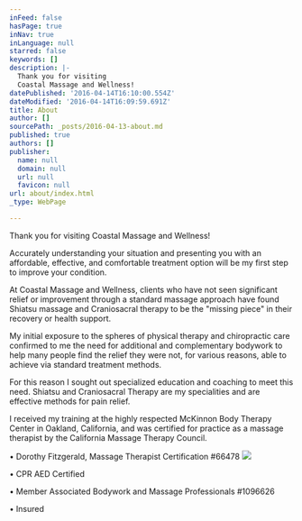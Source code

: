 ```yaml
---
inFeed: false
hasPage: true
inNav: true
inLanguage: null
starred: false
keywords: []
description: |-
  Thank you for visiting
  Coastal Massage and Wellness!
datePublished: '2016-04-14T16:10:00.554Z'
dateModified: '2016-04-14T16:09:59.691Z'
title: About
author: []
sourcePath: _posts/2016-04-13-about.md
published: true
authors: []
publisher:
  name: null
  domain: null
  url: null
  favicon: null
url: about/index.html
_type: WebPage

---
```

Thank you for visiting
Coastal Massage and Wellness!

Accurately understanding
your situation and presenting you with an affordable, effective, and
comfortable treatment option will be my first step to improve your condition.

At Coastal Massage and
Wellness, clients who have not seen significant relief or improvement through a
standard massage approach have found Shiatsu massage and Craniosacral therapy
to be the "missing piece" in their recovery or health support.

My initial exposure to
the spheres of physical therapy and chiropractic care confirmed to me the need
for additional and complementary bodywork to help many people find the relief
they were not, for various reasons, able to achieve via standard treatment
methods.

For this reason I sought
out specialized education and coaching to meet this need. Shiatsu and Craniosacral Therapy are my specialities and are effective methods for pain relief.

I received my training
at the highly respected McKinnon Body Therapy Center in Oakland, California,
and was certified for practice as a massage therapist by the California
Massage Therapy Council.

• Dorothy Fitzgerald,
Massage Therapist Certification \#66478
![](https://the-grid-user-content.s3-us-west-2.amazonaws.com/2f152bc4-a068-458a-8a34-c5426d78ee13.jpg)

• CPR AED Certified

• Member Associated
Bodywork and Massage Professionals \#1096626

• Insured